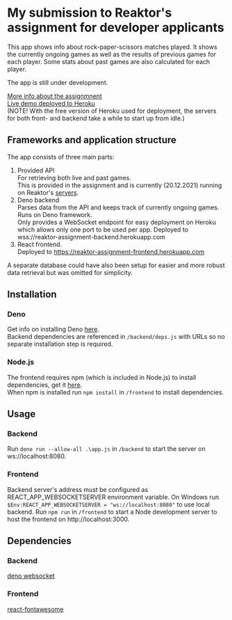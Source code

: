 # My submission to Reaktor's assignment for developer applicants

This app shows info about rock-paper-scissors matches played. It shows the currently ongoing games as well as the results of previous games for each player.
Some stats about past games are also calculated for each player.

The app is still under development.

[More info about the assignmnent](https://www.reaktor.com/assignment-2022-developers/)  
[Live demo deployed to Heroku](https://reaktor-assignment-frontend.herokuapp.com/)  
(NOTE! With the free version of Heroku used for deployment, the servers for both front- and backend take a while to start up from idle.)

## Frameworks and application structure
The app consists of three main parts:
1. Provided API  
For retrieving both live and past games.  
This is provided in the assignment and is currently (20.12.2021) running on Reaktor's [servers](https://bad-api-assignment.reaktor.com/).
2. Deno backend  
Parses data from the API and keeps track of currently ongoing games.
Runs on Deno framework.  
Only provides a WebSocket endpoint for easy deployment on Heroku which allows only one port to be used per app. Deployed to wss://reaktor-assignment-backend.herokuapp.com
3. React frontend.  
Deployed to https://reaktor-assignment-frontend.herokuapp.com

A separate database could have also been setup for easier and more robust data retrieval but was omitted for simplicity. 

## Installation
### Deno
Get info on installing Deno [here](https://deno.land/manual/getting_started/installation).  
Backend dependencies are referenced in `/backend/deps.js` with URLs so no separate installation step is required.  
### Node.js
The frontend requires npm (which is included in Node.js) to install dependencies, get it [here](https://nodejs.org/en/).  
When npm is installed run `npm install` in `/frontend` to install dependencies.

## Usage
### Backend
Run `deno run --allow-all .\app.js` in `/backend` to start the server on ws://localhost:8080.  
### Frontend
Backend server's address must be configured as REACT_APP_WEBSOCKETSERVER environment variable.
On Windows run `$Env:REACT_APP_WEBSOCKETSERVER = "ws://localhost:8080"` to use local backend.
Run `npm run` in `/frontend` to start a Node development server to host the frontend on http://localhost:3000.  


## Dependencies
### Backend
[deno websocket](https://deno.land/x/websocket@v0.1.3)
### Frontend
[react-fontawesome](https://github.com/FortAwesome/react-fontawesome)

